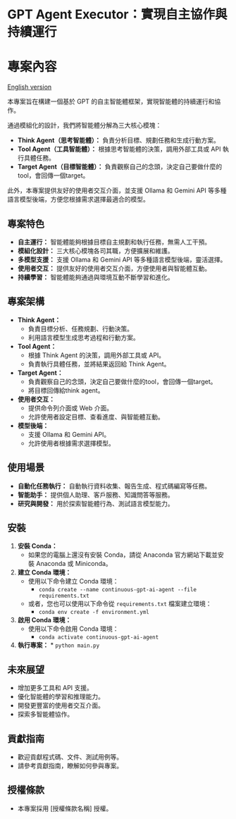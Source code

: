 # GPT Agent Executor：實現自主協作與持續運行

# 專案內容

[English version](README_EN.md)

本專案旨在構建一個基於 GPT 的自主智能體框架，實現智能體的持續運行和協作。

通過模組化的設計，我們將智能體分解為三大核心模塊：

* **Think Agent（思考智能體）：** 負責分析目標、規劃任務和生成行動方案。
* **Tool Agent（工具智能體）：** 根據思考智能體的決策，調用外部工具或 API 執行具體任務。
* **Target Agent（目標智能體）：** 負責觀察自己的念頭，決定自己要做什麼的tool，會回傳一個target。

此外，本專案提供友好的使用者交互介面，並支援 Ollama 和 Gemini API 等多種語言模型後端，方便您根據需求選擇最適合的模型。

## 專案特色

* **自主運行：** 智能體能夠根據目標自主規劃和執行任務，無需人工干預。
* **模組化設計：** 三大核心模塊各司其職，方便擴展和維護。
* **多模型支援：** 支援 Ollama 和 Gemini API 等多種語言模型後端，靈活選擇。
* **使用者交互：** 提供友好的使用者交互介面，方便使用者與智能體互動。
* **持續學習：** 智能體能夠通過與環境互動不斷學習和進化。

## 專案架構

* **Think Agent：**
    * 負責目標分析、任務規劃、行動決策。
    * 利用語言模型生成思考過程和行動方案。
* **Tool Agent：**
    * 根據 Think Agent 的決策，調用外部工具或 API。
    * 負責執行具體任務，並將結果返回給 Think Agent。
* **Target Agent：**
    * 負責觀察自己的念頭，決定自己要做什麼的tool，會回傳一個target。
    * 將目標回傳給think agent。
* **使用者交互：**
    * 提供命令列介面或 Web 介面。
    * 允許使用者設定目標、查看進度、與智能體互動。
* **模型後端：**
    * 支援 Ollama 和 Gemini API。
    * 允許使用者根據需求選擇模型。

## 使用場景

* **自動化任務執行：** 自動執行資料收集、報告生成、程式碼編寫等任務。
* **智能助手：** 提供個人助理、客戶服務、知識問答等服務。
* **研究與開發：** 用於探索智能體行為、測試語言模型能力。

## 安裝

1.  **安裝 Conda：**
    * 如果您的電腦上還沒有安裝 Conda，請從 Anaconda 官方網站下載並安裝 Anaconda 或 Miniconda。
2.  **建立 Conda 環境：**
    * 使用以下命令建立 Conda 環境：
        * `conda create --name continuous-gpt-ai-agent --file requirements.txt`
    * 或者，您也可以使用以下命令從 `requirements.txt` 檔案建立環境：
        * `conda env create -f environment.yml`
3.  **啟用 Conda 環境：**
    * 使用以下命令啟用 Conda 環境：
        * `conda activate continuous-gpt-ai-agent`
4.  **執行專案：**
        * `python main.py`

## 未來展望

* 增加更多工具和 API 支援。
* 優化智能體的學習和推理能力。
* 開發更豐富的使用者交互介面。
* 探索多智能體協作。

## 貢獻指南

* 歡迎貢獻程式碼、文件、測試用例等。
* 請參考貢獻指南，瞭解如何參與專案。

## 授權條款

* 本專案採用 [授權條款名稱] 授權。